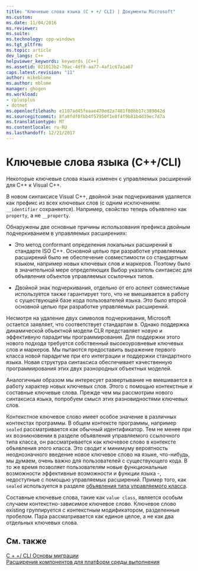 ```yaml
---
title: "Ключевые слова языка (C + +/ CLI) | Документы Microsoft"
ms.custom: 
ms.date: 11/04/2016
ms.reviewer: 
ms.suite: 
ms.technology: cpp-windows
ms.tgt_pltfrm: 
ms.topic: article
dev_langs: C++
helpviewer_keywords: keywords [C++]
ms.assetid: 021013b2-70ac-4df9-aa77-4af1c67a1a67
caps.latest.revision: "11"
author: mikeblome
ms.author: mblome
manager: ghogen
ms.workload:
- cplusplus
- dotnet
ms.openlocfilehash: e1107ad45feaae470ed2a7481f80bb17c389042d
ms.sourcegitcommit: 8fa8fdf0fbb4f57950f1e8f4f9b81b4d39ec7d7a
ms.translationtype: MT
ms.contentlocale: ru-RU
ms.lasthandoff: 12/21/2017
---
```

# <a name="language-keywords-ccli"></a>Ключевые слова языка (C++/CLI)
Некоторые ключевые слова языка изменен с управляемых расширений для C++ к Visual C++.  
  
 В новом синтаксисе Visual C++, двойной знак подчеркивания удаляется как префикс из всех ключевых слов (с одним исключением: `__identifier` сохраняется). Например, свойство теперь объявлено как `property`, а не `__property`.  
  
 Обнаружены две основные причины использования префикса двойным подчеркиванием в управляемых расширениях:  
  
-   Это метод conformant определения локальных расширений в стандарте ISO C++. Основной целью при разработке управляемых расширений было не обеспечение совместимости со стандартным языком, например новых ключевых слов и маркеров. Поэтому было в значительной мере определяющих Выбор указатель синтаксис для объявления объектов управляемых ссылочных типов.  
  
-   Двойной знак подчеркивания, отдельно от его аспект совместимые используется также гарантирует того, что не вмешивается в работу с существующей базе кода пользователей языка. Это было второй основной целью при разработке управляемых расширений.  
  
 Несмотря на удаление двух символов подчеркивания, Microsoft остается заявляет, что соответствует стандартам в. Однако поддержка динамической объектной модели CLR представляет новую и эффективную парадигмы программирования. Для поддержки этого нового подхода требуется собственный высокоуровневые ключевых слов и маркеров. Мы пытаются предоставить выражение первого класса новой парадигме при его интеграции и поддержки стандартного языка. Новая структура синтаксиса обеспечивает качественную программирования этих двух разнородных объектных моделей.  
  
 Аналогичным образом мы интересует развертывание не вмешивается в работу характер новых ключевых слов. Этого с помощью контекстные и составные ключевые слова. Прежде чем мы рассмотрим нового синтаксиса языка, попробуем смысл этих разновидностями ключевых слов.  
  
 Контекстное ключевое слово имеет особое значение в различных контекстах программы. В общем контексте программы, например `sealed` рассматривается как обычный идентификатор. Тем не менее при их возникновении в разделе объявления управляемого ссылочного типа класса, он рассматривается как ключевое слово в контексте объявления этого класса. Это сводит к минимуму вероятность неоднозначного введение новое ключевое слово на языке, что-нибудь, мы думаем, очень важно для пользователей с существующего кода. В то же время позволяет пользователям новые функциональные возможности эффективные возможности и функции языка -, недоступные с помощью управляемых расширений. Пример того, как `sealed` используется в разделе [объявления типа управляемого класса](../dotnet/declaration-of-a-managed-class-type.md).  
  
 Составные ключевые слова, такие как `value class`, является особым случаем контекстно-зависимое ключевое слово. Ключевое слово existing группируется с контекстным модификатором, разделенные пробелом. Пара рассматривается как единое целое, а не как два отдельных ключевых слова.  
  
## <a name="see-also"></a>См. также  
 [C + +/ CLI Основы миграции](../dotnet/cpp-cli-migration-primer.md)   
 [Расширения компонентов для платформ среды выполнения](../windows/component-extensions-for-runtime-platforms.md)